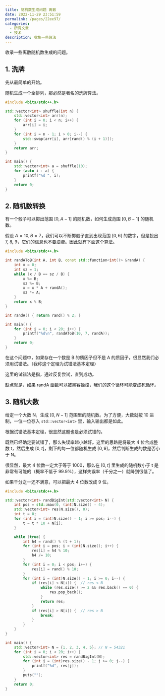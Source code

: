 ```yaml
---
title: 随机数生成问题 离散
date: 2022-11-29 23:51:59
permalink: /pages/22ee97/
categories:
  - 所有文章
  - 技术
description: 收集一些算法
---
```


收录一些离散随机数生成的问题。

## 1. 洗牌

先从最简单的开始。

随机生成一个全排列，那必然是著名的洗牌算法。

```cpp
#include <bits/stdc++.h>

std::vector<int> shuffle(int n) {
    std::vector<int> arr(n);
    for (int i = 0; i < n; i++) {
        arr[i] = i;
    }
    for (int i = n - 1; i > 0; i--) {
        std::swap(arr[i], arr[rand() % (i + 1)]);
    }
    return arr;
}

int main() {
    std::vector<int> a = shuffle(10);
    for (auto i : a) {
        printf("%d ", i);
    }
    return 0;
}
```

## 2. 随机数转换

有一个骰子可以掷出范围 $[0, A - 1]$ 的随机数，如何生成范围 $[0, B - 1]$ 的随机数。

假设 $A = 10, B = 7$，我们可以不断掷骰子直到出现范围 $[0, 6]$ 的数字，但是投出 7, 8, 9，它们的信息也不要浪费。因此就有下面这个算法。

```cpp
#include <bits/stdc++.h>

int randAToB(int A, int B, const std::function<int()> &randA) {
    int x = 0;
    int sz = 1;
    while (x / B == sz / B) {
        x %= B;
        sz %= B;
        x = x * A + randA();
        sz *= A;
    }
    return x % B;
}

int randA() { return rand() % 2; }

int main() {
    for (int i = 0; i < 20; i++) {
        printf("%d\n", randAToB(10, 7, randA));
    }
    return 0;
}
```

在这个问题中，如果存在一个数是 B 的质因子但不是 A 的质因子，很显然我们必须用试错法。（我称这个定理为试错法基本定理）

这里的试错法是指，通过反复尝试，直到成功。

缺点就是，如果 randA 函数可以被黑客操控，我们的这个循环可能变成死循环。

## 3. 随机大数

给定一个大数 N，生成 $[0, N-1]$ 范围里的随机数。为了方便，大数就按 10 进制，一位一位存入 `std::vector<int>` 里，输入输出都是如此。

根据试错法基本定理，很显然这题也是必须试错的。

既然已经确定要试错了，那么失误率越小越好。这里的思路是将最大 4 位合成整数 t，然后生成 $[0,t]$，剩下的每一位都随机生成 $[0,9]$，然后判断生成的数是否小于 N。

很显然，最大 4 位数一定大于等于 1000，那么在 $[0,t]$ 里生成的随机数小于 t 是非常有可能的（概率不低于 99.9%），这样失误率（千分之一）就降到很低了。

如果千分之一还不满意，可以把最大 4 位数改成 9 位。

```cpp
#include <bits/stdc++.h>

std::vector<int> randBigInt(std::vector<int> N) {
    int pos = std::max(0, (int)N.size() - 4);
    std::vector<int> res(N.size(), 0);
    int t = 0;
    for (int i = (int)N.size() - 1; i >= pos; i--) {
        t = t * 10 + N[i];
    }

    while (true) {
        int h4 = rand() % (t + 1);
        for (int i = pos; i < (int)N.size(); i++) {
            res[i] = h4 % 10;
            h4 /= 10;
        }
        for (int i = 0; i < pos; i++) {
            res[i] = rand() % 10;
        }
        for (int i = (int)N.size() - 1; i >= 0; i--) {
            if (res[i] < N[i]) {  // res < N
                while (res.size() >= 2 && res.back() == 0) {
                    res.pop_back();
                }
                return res;
            }
            if (res[i] > N[i]) {  // res > N
                break;
            }
        }
    }
}

int main() {
    std::vector<int> N = {1, 2, 3, 4, 5}; // N = 54321
    for (int i = 0; i < 20; i++) {
        std::vector<int> res = randBigInt(N);
        for (int j = (int)res.size() - 1; j >= 0; j--) {
            printf("%d", res[j]);
        }
        puts("");
    }
    return 0;
}
```
